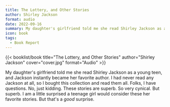 ```yaml
---
title: The Lottery, and Other Stories
author: Shirley Jackson
format: audio
date: 2022-09-16
summary: My daughter's girlfriend told me she read Shirley Jackson as a young teen, and she instantly became her favorite author…
icon: book
tags:
  - Book Report
---
```


{{< booklist/book
title="The Lottery, and Other Stories"
author="Shirley Jackson"
cover="cover.jpg"
format="Audio" >}}

My daughter's girlfriend told me she read Shirley Jackson as a young teen, and Jackson instantly became her favorite author. I had never read any Jackson at all, so I bought this collection and read them all. Folks, I have questions. No, just kidding. These stories are superb. So very cynical. But superb. I am a little surprised a teenage girl would consider these her favorite stories. But that's a *good* surprise.  